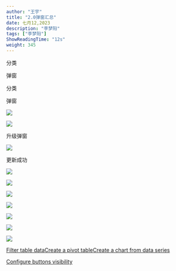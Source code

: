 ```yaml
---
author: "王宇"
title: "2.0弹窗汇总"
date: 七月12,2023
description: "李梦阳"
tags: ["李梦阳"]
ShowReadingTime: "12s"
weight: 345
---
```

分类

弹窗

  

分类

弹窗

  

  

![](/download/thumbnails/105264012/image2023-7-12_15-36-26.png?version=1&modificationDate=1689147386329&api=v2)

  

  

![](/download/thumbnails/105264012/image2023-7-12_15-41-29.png?version=1&modificationDate=1689147689113&api=v2)

  

升级弹窗

![](/download/thumbnails/105264012/image2023-7-12_15-42-24.png?version=1&modificationDate=1689147744691&api=v2)

  

更新成功

![](/download/thumbnails/105264012/image2023-7-12_15-42-41.png?version=1&modificationDate=1689147761520&api=v2)

  

  

![](/download/thumbnails/105264012/image2023-7-12_15-45-23.png?version=1&modificationDate=1689147923778&api=v2)

  

  

![](/download/thumbnails/105264012/image2023-7-12_15-45-47.png?version=1&modificationDate=1689147947258&api=v2)

  

  

![](/download/thumbnails/105264012/image2023-7-12_15-50-47.png?version=1&modificationDate=1689148247548&api=v2)

  

  

![](/download/thumbnails/105264012/image2023-7-12_15-51-12.png?version=1&modificationDate=1689148272619&api=v2)

  

  

![](/download/thumbnails/105264012/image2023-7-12_15-51-40.png?version=1&modificationDate=1689148300372&api=v2)

  

  

![](/download/thumbnails/105264012/image2023-7-12_19-16-46.png?version=1&modificationDate=1689160606409&api=v2)

  

  

  

  

[Filter table data](#)[Create a pivot table](#)[Create a chart from data series](#)

[Configure buttons visibility](/users/tfac-settings.action)